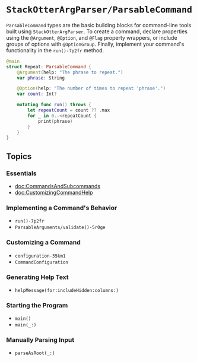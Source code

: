 # ``StackOtterArgParser/ParsableCommand``

`ParsableCommand` types are the basic building blocks for command-line tools built using `StackOtterArgParser`. To create a command, declare properties using the `@Argument`, `@Option`, and `@Flag` property wrappers, or include groups of options with `@OptionGroup`. Finally, implement your command's functionality in the ``run()-7p2fr`` method.

```swift
@main
struct Repeat: ParsableCommand {
    @Argument(help: "The phrase to repeat.")
    var phrase: String

    @Option(help: "The number of times to repeat 'phrase'.")
    var count: Int?

    mutating func run() throws {
        let repeatCount = count ?? .max
        for _ in 0..<repeatCount {
            print(phrase)
        }
    }
}
```

## Topics

### Essentials

- <doc:CommandsAndSubcommands>
- <doc:CustomizingCommandHelp>

### Implementing a Command's Behavior

- ``run()-7p2fr``
- ``ParsableArguments/validate()-5r0ge``

### Customizing a Command

- ``configuration-35km1``
- ``CommandConfiguration``

### Generating Help Text

- ``helpMessage(for:includeHidden:columns:)``

### Starting the Program

- ``main()``
- ``main(_:)``

### Manually Parsing Input

- ``parseAsRoot(_:)``

